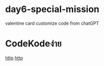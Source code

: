 # day6-special-mission
valentine card customize code from chatGPT

# CodeKodeง่าย
[http](https://www.facebook.com/codekodeeasy)
[http](https://www.youtube.com/@CodeKodeEasy)
